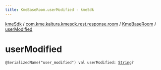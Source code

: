 ```yaml
---
title: KmeBaseRoom.userModified - kmeSdk
---
```


[kmeSdk](../../index.html) / [com.kme.kaltura.kmesdk.rest.response.room](../index.html) / [KmeBaseRoom](index.html) / [userModified](./user-modified.html)

# userModified

`@SerializedName("user_modified") val userModified: `[`String`](https://kotlinlang.org/api/latest/jvm/stdlib/kotlin/-string/index.html)`?`
